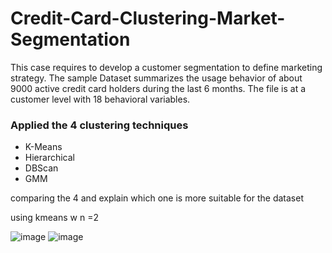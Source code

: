 # Credit-Card-Clustering-Market-Segmentation

This case requires to develop a customer segmentation to define marketing strategy. The
sample Dataset summarizes the usage behavior of about 9000 active credit card holders during the last 6 months. The file is at a customer level with 18 behavioral variables.

### Applied the 4 clustering techniques 
* K-Means
* Hierarchical
* DBScan 
* GMM

comparing the 4 and explain which one is more suitable for the dataset

using kmeans w n =2

![image](https://user-images.githubusercontent.com/43541909/221509967-5316fece-4133-403d-a9f4-6dd8d2acf6c6.png)
![image](https://user-images.githubusercontent.com/43541909/221510105-cd34400c-7aae-4c41-92bf-027e9f92b91b.png)
